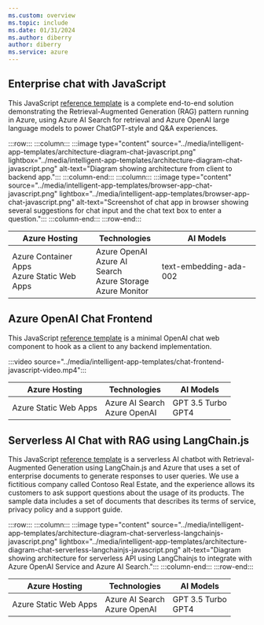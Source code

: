 ```yaml
---
ms.custom: overview
ms.topic: include
ms.date: 01/31/2024
ms.author: diberry
author: diberry
ms.service: azure
---
```


## Enterprise chat with JavaScript

This JavaScript [reference template](https://github.com/azure-samples/azure-search-openai-javascript) is a complete end-to-end solution demonstrating the Retrieval-Augmented Generation (RAG) pattern running in Azure, using Azure AI Search for retrieval and Azure OpenAI large language models to power ChatGPT-style and Q&A experiences.

:::row:::
   :::column:::
      :::image type="content" source="../media/intelligent-app-templates/architecture-diagram-chat-javascript.png" lightbox="../media/intelligent-app-templates/architecture-diagram-chat-javascript.png" alt-text="Diagram showing architecture from client to backend app.":::
   :::column-end:::
   :::column:::
      :::image type="content" source="../media/intelligent-app-templates/browser-app-chat-javascript.png" lightbox="../media/intelligent-app-templates/browser-app-chat-javascript.png" alt-text="Screenshot of chat app in browser showing several suggestions for chat input and the chat text box to enter a question.":::
   :::column-end:::
:::row-end:::

|Azure Hosting|Technologies|AI Models|
|--|--|--|
|Azure Container Apps<br>Azure Static Web Apps|Azure OpenAI<br>Azure AI Search<br>Azure Storage<br>Azure Monitor|text-embedding-ada-002|


## Azure OpenAI Chat Frontend

This JavaScript [reference template](https://github.com/Azure-Samples/azure-openai-chat-frontend) is a minimal OpenAI chat web component to hook as a client to any backend implementation.

:::video source="../media/intelligent-app-templates/chat-frontend-javascript-video.mp4":::

|Azure Hosting|Technologies|AI Models|
|--|--|--|
|Azure Static Web Apps|Azure AI Search<br>Azure OpenAI|GPT 3.5 Turbo<br>GPT4|

## Serverless AI Chat with RAG using LangChain.js

This JavaScript [reference template](https://github.com/Azure-Samples/serverless-chat-langchainjs) is a serverless AI chatbot with Retrieval-Augmented Generation using LangChain.js and Azure that uses a set of enterprise documents to generate responses to user queries. We use a fictitious company called Contoso Real Estate, and the experience allows its customers to ask support questions about the usage of its products. The sample data includes a set of documents that describes its terms of service, privacy policy and a support guide.

:::row:::
   :::column:::
      :::image type="content" source="../media/intelligent-app-templates/architecture-diagram-chat-serverless-langchainjs-javascript.png" lightbox="../media/intelligent-app-templates/architecture-diagram-chat-serverless-langchainjs-javascript.png" alt-text="Diagram showing architecture for serverless API using LangChainjs to integrate with Azure OpenAI Service and Azure AI Search.":::
   :::column-end:::
:::row-end:::

|Azure Hosting|Technologies|AI Models|
|--|--|--|
|Azure Static Web Apps|Azure AI Search<br>Azure OpenAI|GPT 3.5 Turbo<br>GPT4|
